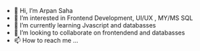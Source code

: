 - 👋 Hi, I’m Arpan Saha
- 👀 I’m interested in Frontend Development, UI/UX , MY/MS SQL
- 🌱 I’m currently learning Jvascript and databasses
- 💞️ I’m looking to collaborate on frontendend and databasses
- 📫 How to reach me ...

<!---
asahaccn/asahaccn is a ✨ special ✨ repository because its `README.md` (this file) appears on your GitHub profile.
You can click the Preview link to take a look at your changes.
--->
